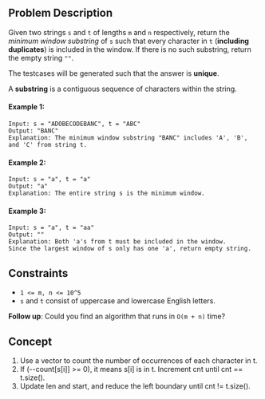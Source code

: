 ## Problem Description

Given two strings `s` and `t` of lengths `m` and `n` respectively, return the *minimum window substring* of `s` such that every character in `t` (**including duplicates**) is included in the window. If there is no such substring, return the empty string `""`.

The testcases will be generated such that the answer is **unique**.

A **substring** is a contiguous sequence of characters within the string.

#### Example 1:
```plaintext
Input: s = "ADOBECODEBANC", t = "ABC"
Output: "BANC"
Explanation: The minimum window substring "BANC" includes 'A', 'B', and 'C' from string t.
```
#### Example 2:
```plaintext
Input: s = "a", t = "a"
Output: "a"
Explanation: The entire string s is the minimum window.
```
#### Example 3:
```plaintext
Input: s = "a", t = "aa"
Output: ""
Explanation: Both 'a's from t must be included in the window.
Since the largest window of s only has one 'a', return empty string.
```
## Constraints

- `1 <= m, n <= 10^5`
- `s` and `t` consist of uppercase and lowercase English letters.

**Follow up**: Could you find an algorithm that runs in `O(m + n)` time?

## Concept
1. Use a vector to count the number of occurrences of each character in t.
2. If (--count[s[i]] >= 0), it means s[i] is in t. Increment cnt until cnt == t.size().
3. Update len and start, and reduce the left boundary until cnt != t.size().
